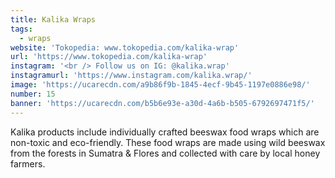 ```yaml
---
title: Kalika Wraps
tags:
  - wraps
website: 'Tokopedia: www.tokopedia.com/kalika-wrap'
url: 'https://www.tokopedia.com/kalika-wrap'
instagram: '<br /> Follow us on IG: @kalika.wrap'
instagramurl: 'https://www.instagram.com/kalika.wrap/'
image: 'https://ucarecdn.com/a9b86f9b-1845-4ecf-9b45-1197e0886e98/'
number: 15
banner: 'https://ucarecdn.com/b5b6e93e-a30d-4a6b-b505-6792697471f5/'
---
```

Kalika products include individually crafted beeswax food wraps which are non-toxic and eco-friendly. These food wraps are made using wild beeswax from the forests in Sumatra & Flores and collected with care by local honey farmers.
